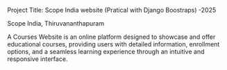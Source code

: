 Project Title: Scope India website (Pratical with Django Boostraps) -2025

Scope India, Thiruvananthapuram

A Courses Website is an online platform designed to showcase and offer educational
courses, providing users with detailed information, enrollment options, and a seamless
learning experience through an intuitive and responsive interface.
